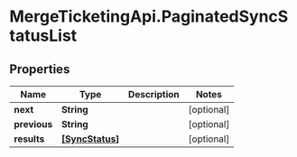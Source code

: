 # MergeTicketingApi.PaginatedSyncStatusList

## Properties

Name | Type | Description | Notes
------------ | ------------- | ------------- | -------------
**next** | **String** |  | [optional] 
**previous** | **String** |  | [optional] 
**results** | [**[SyncStatus]**](SyncStatus.md) |  | [optional] 



